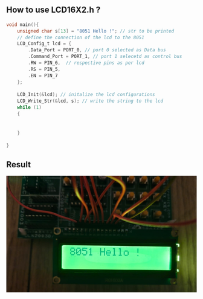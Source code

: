## How to use LCD16X2.h ?

```c
void main(){
    unsigned char s[13] = "8051 Hello !"; // str to be printed
    // define the connection of the lcd to the 8051
    LCD_Config_t lcd = {
        .Data_Port = PORT_0, // port 0 selected as Data bus
        .Command_Port = PORT_1, // port 1 selecetd as control bus
        .RW = PIN_6,  // respective pins as per lcd
        .RS = PIN_5,
        .EN = PIN_7
    };

    LCD_Init(&lcd); // initalize the lcd configurations
    LCD_Write_Str(&lcd, s); // write the string to the lcd
    while (1)
    {
        
        
    }
    
}
```

## Result
<div align="center"> <img src="../Assets/LCD_16X2.jpeg" alt="Result" />
</div>

